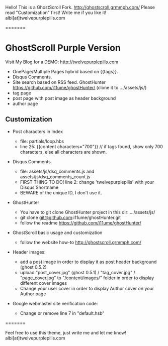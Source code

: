 Hello! This is a GhostScroll Fork. http://ghostscroll.grmmph.com/
Please read "Customization" first! Write me if you like it! albi[at]twelvepurplepills.com

=======

# GhostScroll Purple Version
Visit My Blog for a DEMO: http://twelvepurplepills.com

* OnePage/Multiple Pages hybrid based on {{tags}}.
* Disqus Comments.
* Site search based on RSS feed. GhostHunter https://github.com/i11ume/ghostHunter/ (clone it to .../assets/js/)
* tag page
* post page with post image as header background
* author page

## Customization

* Post characters in Index
  
    * file: partials/loop.hbs
    * line 25: {{content characters="700"}} // if tags found, show only 700 characters, else all characters are shown.
  
* Disqus Comments
  
    * file: assets/js/dsq_comments.js and assets/js/dsq_comments_count.js
    * FIRST THING TO DO! line 2: change 'twelvepurplepills' with your Disqus Shortname
    * BEWARE of the unique ID, I don't use it.
  
* GhostHunter

    * You have to git clone GhostHunter project in this dir: .../assets/js/
    * git clone git@github.com:i11ume/ghostHunter.git
    * follow the readme https://github.com/i11ume/ghostHunter/
  
* GhostScroll basic usage and customization

    * follow the website how-to http://ghostscroll.grmmph.com/

* Header images:

    * add a post image in order to display it as post header background (ghost 0.5.2)
    * upload "post_cover.jpg" (ghost 0.5.1)  / "tag_cover.jpg" / "page_cover.jpg" to "/content/images/" folder in order to display different cover images
    * Change your user cover in order to display Author cover on your Author page
    
* Google webmaster site verification code:

    * Change or remove line 7 in "default.hsb"

=======

Feel free to use this theme, just write me and let me know! albi[at]twelvepurplepills.com
